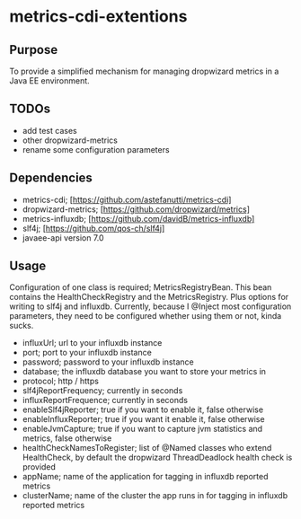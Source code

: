 # metrics-cdi-extentions

## Purpose

To provide a simplified mechanism for managing dropwizard metrics in a Java EE environment.  

## TODOs

* add test cases
* other dropwizard-metrics
* rename some configuration parameters

## Dependencies

* metrics-cdi; [https://github.com/astefanutti/metrics-cdi]
* dropwizard-metrics; [https://github.com/dropwizard/metrics]
* metrics-influxdb; [https://github.com/davidB/metrics-influxdb]
* slf4j; [https://github.com/qos-ch/slf4j]
* javaee-api version 7.0

## Usage

Configuration of one class is required; MetricsRegistryBean.  This bean contains the HealthCheckRegistry and the MetricsRegistry.  Plus options for writing to slf4j and influxdb.
Currently, because I @Inject most configuration parameters, they need to be configured whether using them or not, kinda sucks.

* influxUrl; url to your influxdb instance
* port; port to your influxdb instance
* password; password to your influxdb instance
* database; the influxdb database you want to store your metrics in
* protocol; http / https
* slf4jReportFrequency; currently in seconds
* influxReportFrequence; currently in seconds
* enableSlf4jReporter; true if you want to enable it, false otherwise
* enableInfluxReporter; true if you want it enable it, false otherwise
* enableJvmCapture; true if you want to capture jvm statistics and metrics, false otherwise
* healthCheckNamesToRegister; list of @Named classes who extend HealthCheck, by default the dropwizard ThreadDeadlock health check is provided
* appName; name of the application for tagging in influxdb reported metrics
* clusterName; name of the cluster the app runs in for tagging in influxdb reported metrics
